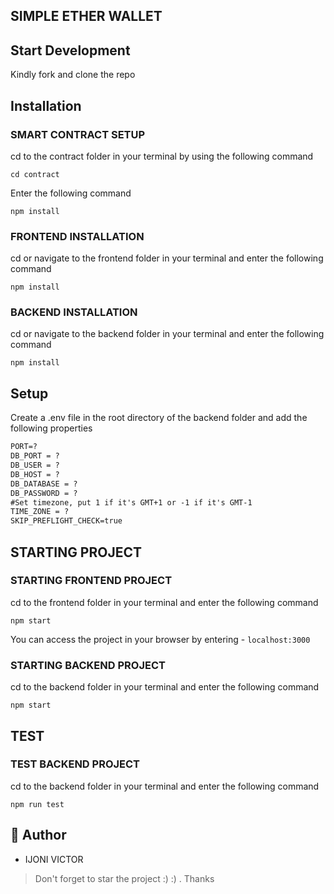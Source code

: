 ## SIMPLE ETHER WALLET

## Start Development

Kindly fork and clone the repo 

## Installation

### SMART CONTRACT SETUP

cd to the contract folder in your terminal by using the following command

```
cd contract
```

Enter the following command 

```
npm install
```

### FRONTEND INSTALLATION

cd or navigate to the frontend folder in your terminal and enter the following command 

```
npm install
```
### BACKEND INSTALLATION

cd or navigate to the backend folder in your terminal and enter the following command

``` 
npm install
```

## Setup

Create a .env file in the root directory of the backend folder and add the following properties

```markdown
PORT=?
DB_PORT = ?
DB_USER = ?
DB_HOST = ?
DB_DATABASE = ?
DB_PASSWORD = ?
#Set timezone, put 1 if it's GMT+1 or -1 if it's GMT-1
TIME_ZONE = ?
SKIP_PREFLIGHT_CHECK=true 
```

## STARTING PROJECT

### STARTING FRONTEND PROJECT

cd to the frontend folder in your terminal and enter the following command

```
npm start
```

You can access the project in your browser by entering - `localhost:3000`



### STARTING BACKEND PROJECT

cd to the backend folder in your terminal and enter the following command

```
npm start
```

## TEST

### TEST BACKEND PROJECT

cd to the backend folder in your terminal and enter the following command
```
npm run test
```

## 🎩 Author

- IJONI VICTOR  

> Don't forget to star the project :) :) . Thanks

